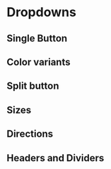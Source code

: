 # Dropdowns

## Single Button

<code-preview>
  <template>
    <details class="inline-block dropdown">
      <summary class="inline-block px-3 py-2 text-base font-normal leading-6 text-center text-white align-middle list-none bg-gray-600 border-transparent border-solid rounded cursor-pointer hover:bg-gray-700 active:bg-gray-700">
        Dropdown button
        <i class="fa-solid fa-caret-down"></i>
      </summary>
      <div class="absolute z-20 w-auto py-2 text-left bg-white border border-gray-400 rounded">
        <a
          tabindex="0"
          href="#"
          class="block px-4 py-2 text-base font-normal leading-6 text-gray-800 no-underline align-middle cursor-pointer hover:bg-gray-300">
          Action
        </a>
        <a
          tabindex="0"
          href="#"
          class="block px-4 py-2 text-base font-normal leading-6 text-gray-800 no-underline align-middle cursor-pointer hover:bg-gray-300">
          Another action
        </a>
        <a
          tabindex="0"
          href="#"
          class="block px-4 py-2 text-base font-normal leading-6 text-gray-800 no-underline align-middle cursor-pointer hover:bg-gray-300">
          Something else here
        </a>
      </div>
    </details>
  </template>
</code-preview>

## Color variants

<code-preview>
  <template>
    <details class="inline-block dropdown">
      <summary class="inline-block px-3 py-2 text-base font-normal leading-6 text-center text-white align-middle list-none bg-blue-600 border-transparent border-solid rounded cursor-pointer hover:bg-blue-700 active:bg-blue-700">
        Primary
        <i class="fa-solid fa-caret-down"></i>
      </summary>
      <div class="absolute z-20 w-auto py-2 text-left bg-white border border-gray-400 rounded">
        <a
          tabindex="0"
          href="#"
          class="block px-4 py-2 text-base font-normal leading-6 text-gray-800 no-underline align-middle cursor-pointer hover:bg-gray-300">
          Some Action
        </a>
      </div>
    </details>
    </template>
</code-preview>

<code-preview>
  <template>
    <details class="inline-block dropdown">
      <summary class="inline-block px-3 py-2 text-base font-normal leading-6 text-center text-white align-middle list-none bg-gray-600 border-transparent border-solid rounded cursor-pointer hover:bg-gray-700 active:bg-gray-700">
        Secondary
        <i class="fa-solid fa-caret-down"></i>
      </summary>
      <div class="absolute z-20 w-auto py-2 text-left bg-white border border-gray-400 rounded">
        <a
          tabindex="0"
          href="#"
          class="block px-4 py-2 text-base font-normal leading-6 text-gray-800 no-underline align-middle cursor-pointer hover:bg-gray-300">
          Some Action
        </a>
      </div>
    </details>
    </template>
</code-preview>

<code-preview>
  <template>
    <details class="inline-block dropdown">
      <summary class="inline-block px-3 py-2 text-base font-normal leading-6 text-center text-white align-middle list-none bg-green-500 border-transparent border-solid rounded cursor-pointer hover:bg-green-600 active:bg-green-600">
        Success
        <i class="fa-solid fa-caret-down"></i>
      </summary>
      <div class="absolute z-20 w-auto py-2 text-left bg-white border border-gray-400 rounded">
        <a
          tabindex="0"
          href="#"
          class="block px-4 py-2 text-base font-normal leading-6 text-gray-800 no-underline align-middle cursor-pointer hover:bg-gray-300">
          Some Action
        </a>
      </div>
    </details>
    </template>
</code-preview>

<code-preview>
  <template>
    <details class="inline-block dropdown">
      <summary class="inline-block px-3 py-2 text-base font-normal leading-6 text-center text-white align-middle list-none bg-red-600 border-transparent border-solid rounded cursor-pointer hover:bg-red-700 active:bg-red-700">
        Danger
        <i class="fa-solid fa-caret-down"></i>
      </summary>
      <div class="absolute z-20 w-auto py-2 text-left bg-white border border-gray-400 rounded">
        <a
          tabindex="0"
          href="#"
          class="block px-4 py-2 text-base font-normal leading-6 text-gray-800 no-underline align-middle cursor-pointer hover:bg-gray-300">
          Some Action
        </a>
      </div>
    </details>
  </template>
</code-preview>

<code-preview>
  <template>
    <details class="inline-block dropdown">
      <summary class="inline-block px-3 py-2 text-base font-normal leading-6 text-center align-middle list-none bg-yellow-500 border-transparent border-solid rounded cursor-pointer text-dark hover:bg-yellow-600 active:bg-yellow-600">
        Warning
        <i class="fa-solid fa-caret-down"></i>
      </summary>
      <div class="absolute z-20 w-auto py-2 text-left bg-white border border-gray-400 rounded">
        <a
          tabindex="0"
          href="#"
          class="block px-4 py-2 text-base font-normal leading-6 text-gray-800 no-underline align-middle cursor-pointer hover:bg-gray-300">
          Some Action
        </a>
      </div>
    </details>
  </template>
</code-preview>

<code-preview>
  <template>
    <details class="inline-block dropdown">
      <summary class="inline-block px-3 py-2 text-base font-normal leading-6 text-center text-white align-middle list-none bg-teal-500 border-transparent border-solid rounded cursor-pointer hover:bg-teal-600 active:bg-teal-600">
        Info
        <i class="fa-solid fa-caret-down"></i>
      </summary>
      <div class="absolute z-20 w-auto py-2 text-left bg-white border border-gray-400 rounded">
        <a
          tabindex="0"
          href="#"
          class="block px-4 py-2 text-base font-normal leading-6 text-gray-800 no-underline align-middle cursor-pointer hover:bg-gray-300">
          Some Action
        </a>
      </div>
    </details>
  </template>
</code-preview>

<code-preview>
  <template>
    <details class="inline-block dropdown">
      <summary class="inline-block px-3 py-2 text-base font-normal leading-6 text-center align-middle list-none bg-gray-200 border-transparent border-solid rounded cursor-pointer text-dark hover:bg-gray-300 active:bg-gray-300">
        Light
        <i class="fa-solid fa-caret-down"></i>
      </summary>
      <div class="absolute z-20 w-auto py-2 text-left bg-white border border-gray-400 rounded">
        <a
          tabindex="0"
          href="#"
          class="block px-4 py-2 text-base font-normal leading-6 text-gray-800 no-underline align-middle cursor-pointer hover:bg-gray-300">
          Some Action
        </a>
      </div>
    </details>
  </template>
</code-preview>

<code-preview>
  <template>
    <details class="inline-block dropdown">
      <summary class="inline-block px-3 py-2 text-base font-normal leading-6 text-center text-white align-middle list-none bg-gray-800 border-transparent border-solid rounded cursor-pointer hover:bg-gray-900 active:bg-gray-900">
        Dark
        <i class="fa-solid fa-caret-down"></i>
      </summary>
      <div class="absolute z-20 w-auto py-2 text-left bg-white border border-gray-400 rounded">
        <a
          tabindex="0"
          href="#"
          class="block px-4 py-2 text-base font-normal leading-6 text-gray-800 no-underline align-middle cursor-pointer hover:bg-gray-300">
          Some Action
        </a>
      </div>
    </details>
  </template>
</code-preview>


## Split button

<code-preview>
  <template>
    <div role="group" class="inline-flex overflow-hidden rounded">
      <button
        type="button"
        class="inline-block px-3 py-2 text-base font-normal leading-6 text-center text-white align-middle bg-gray-600 border-transparent border-solid cursor-pointer hover:bg-gray-700 active:bg-gray-700">
        Secondary
      </button>
      <details class="inline-block dropdown">
        <summary class="inline-block px-3 py-2 text-base font-normal leading-6 text-center text-white align-middle list-none bg-gray-600 border-transparent border-solid cursor-pointer hover:bg-gray-700 active:bg-gray-700">
          <i class="fa-solid fa-caret-down"></i>
        </summary>
        <div class="absolute z-20 w-auto py-2 text-left bg-white border border-gray-400 rounded">
          <a
            tabindex="0"
            href="#"
            class="block px-4 py-2 text-base font-normal leading-6 text-gray-800 no-underline align-middle cursor-pointer hover:bg-gray-300">
            Action
          </a>
          <a
            tabindex="0"
            href="#"
            class="block px-4 py-2 text-base font-normal leading-6 text-gray-800 no-underline align-middle cursor-pointer hover:bg-gray-300">
            Another action
          </a>
        </div>
      </details>
    </div>
  </template>
</code-preview>

## Sizes

<code-preview>
  <template>
    <details class="inline-block dropdown">
      <summary class="inline-block px-4 py-2 text-xl font-normal leading-8 text-center text-white align-middle list-none bg-gray-600 border-transparent border-solid rounded cursor-pointer hover:bg-gray-700 active:bg-gray-700">
        Large button
        <i class="fa-solid fa-caret-down"></i>
      </summary>
      <div class="absolute z-20 w-auto py-2 text-left bg-white border border-gray-400 rounded">
        <a
          tabindex="0"
          href="#"
          class="block px-4 py-2 text-base font-normal leading-6 text-gray-800 no-underline align-middle cursor-pointer hover:bg-gray-300">
          Action
        </a>
        <a
          tabindex="0"
          href="#"
          class="block px-4 py-2 text-base font-normal leading-6 text-gray-800 no-underline align-middle cursor-pointer hover:bg-gray-300">
          Another action
        </a>
        <a
          tabindex="0"
          href="#"
          class="block px-4 py-2 text-base font-normal leading-6 text-gray-800 no-underline align-middle cursor-pointer hover:bg-gray-300">
          Something else here
        </a>
      </div>
    </details>
  </template>
</code-preview>

<code-preview>
  <template>
    <details class="inline-block dropdown">
      <summary class="inline-block px-3 py-2 text-base font-normal leading-6 text-center text-white align-middle list-none bg-gray-600 border-transparent border-solid rounded cursor-pointer hover:bg-gray-700 active:bg-gray-700">
        Normal button
        <i class="fa-solid fa-caret-down"></i>
      </summary>
      <div class="absolute z-20 w-auto py-2 text-left bg-white border border-gray-400 rounded">
        <a
          tabindex="0"
          href="#"
          class="block px-4 py-2 text-base font-normal leading-6 text-gray-800 no-underline align-middle cursor-pointer hover:bg-gray-300">
          Action
        </a>
        <a
          tabindex="0"
          href="#"
          class="block px-4 py-2 text-base font-normal leading-6 text-gray-800 no-underline align-middle cursor-pointer hover:bg-gray-300">
          Another action
        </a>
        <a
          tabindex="0"
          href="#"
          class="block px-4 py-2 text-base font-normal leading-6 text-gray-800 no-underline align-middle cursor-pointer hover:bg-gray-300">
          Something else here
        </a>
      </div>
    </details>
  </template>
</code-preview>

<code-preview>
  <template>
    <details class="inline-block dropdown">
      <summary class="inline-block px-2 py-1 text-sm font-normal leading-6 text-center text-white align-middle list-none bg-gray-600 border-transparent border-solid rounded cursor-pointer hover:bg-gray-700 active:bg-gray-700">
        Small button
        <i class="fa-solid fa-caret-down"></i>
      </summary>
      <div class="absolute z-20 w-auto py-2 text-left bg-white border border-gray-400 rounded">
        <a
          tabindex="0"
          href="#"
          class="block px-4 py-2 text-base font-normal leading-6 text-gray-800 no-underline align-middle cursor-pointer hover:bg-gray-300">
          Action
        </a>
        <a
          tabindex="0"
          href="#"
          class="block px-4 py-2 text-base font-normal leading-6 text-gray-800 no-underline align-middle cursor-pointer hover:bg-gray-300">
          Another action
        </a>
        <a
          tabindex="0"
          href="#"
          class="block px-4 py-2 text-base font-normal leading-6 text-gray-800 no-underline align-middle cursor-pointer hover:bg-gray-300">
          Something else here
        </a>
      </div>
    </details>
  </template>
</code-preview>

## Directions

<code-preview>
  <template>
    <details class="relative inline-block dropdown">
      <summary class="inline-block px-3 py-2 text-base font-normal leading-6 text-center text-white align-middle list-none bg-gray-600 border-transparent border-solid rounded cursor-pointer hover:bg-gray-700 active:bg-gray-700">
        Drop up
        <i class="fa-solid fa-caret-up"></i>
      </summary>
      <div class="absolute z-20 w-auto py-2 text-left whitespace-no-wrap bg-white border border-gray-400 rounded bottom-full">
        <a
          tabindex="0"
          href="#"
          class="block px-4 py-2 text-base font-normal leading-6 text-gray-800 no-underline align-middle cursor-pointer hover:bg-gray-300">
          Action
        </a>
        <a
          tabindex="0"
          href="#"
          class="block px-4 py-2 text-base font-normal leading-6 text-gray-800 no-underline align-middle cursor-pointer hover:bg-gray-300">
          Something else here
        </a>
      </div>
    </details>
  </template>
</code-preview>

<code-preview>
  <template>
    <details class="relative inline-block dropdown">
      <summary class="inline-block px-3 py-2 text-base font-normal leading-6 text-center text-white align-middle list-none bg-gray-600 border-transparent border-solid rounded cursor-pointer hover:bg-gray-700 active:bg-gray-700">
        Drop right
        <i class="fa-solid fa-caret-right"></i>
      </summary>
      <div class="absolute top-0 z-20 w-auto py-2 text-left whitespace-no-wrap bg-white border border-gray-400 rounded left-full">
        <a
          tabindex="0"
          href="#"
          class="block px-4 py-2 text-base font-normal leading-6 text-gray-800 no-underline align-middle cursor-pointer hover:bg-gray-300">
          Action
        </a>
        <a
          tabindex="0"
          href="#"
          class="block px-4 py-2 text-base font-normal leading-6 text-gray-800 no-underline align-middle cursor-pointer hover:bg-gray-300">
          Something else here
        </a>
      </div>
    </details>
  </template>
</code-preview>

<code-preview>
  <template>
    <details class="relative inline-block dropdown">
      <summary class="inline-block px-3 py-2 text-base font-normal leading-6 text-center text-white align-middle list-none bg-gray-600 border-transparent border-solid rounded cursor-pointer hover:bg-gray-700 active:bg-gray-700">
        Drop down
        <i class="fa-solid fa-caret-down"></i>
      </summary>
      <div class="absolute z-20 w-auto py-2 text-left whitespace-no-wrap bg-white border border-gray-400 rounded">
        <a
          tabindex="0"
          href="#"
          class="block px-4 py-2 text-base font-normal leading-6 text-gray-800 no-underline align-middle cursor-pointer hover:bg-gray-300">
          Action
        </a>
        <a
          tabindex="0"
          href="#"
          class="block px-4 py-2 text-base font-normal leading-6 text-gray-800 no-underline align-middle cursor-pointer hover:bg-gray-300">
          Something else here
        </a>
      </div>
    </details>
  </template>
</code-preview>

<code-preview>
  <template>
    <details class="relative inline-block dropdown">
      <summary class="inline-block px-3 py-2 text-base font-normal leading-6 text-center text-white align-middle list-none bg-gray-600 border-transparent border-solid rounded cursor-pointer hover:bg-gray-700 active:bg-gray-700">
        <i class="fa-solid fa-caret-left"></i>
        Drop left
      </summary>
      <div class="absolute top-0 z-20 w-auto py-2 text-left whitespace-no-wrap bg-white border border-gray-400 rounded right-full">
        <a
          tabindex="0"
          href="#"
          class="block px-4 py-2 text-base font-normal leading-6 text-gray-800 no-underline align-middle cursor-pointer hover:bg-gray-300">
          Action
        </a>
        <a
          tabindex="0"
          href="#"
          class="block px-4 py-2 text-base font-normal leading-6 text-gray-800 no-underline align-middle cursor-pointer hover:bg-gray-300">
          Something else here
        </a>
      </div>
    </details>
  </template>
</code-preview>

## Headers and Dividers

<code-preview>
  <template>
    <details class="relative inline-block dropdown">
      <summary class="inline-block px-3 py-2 text-base font-normal leading-6 text-center text-white align-middle list-none bg-gray-600 border-transparent border-solid rounded cursor-pointer hover:bg-gray-700 active:bg-gray-700">
        Dropdown
        <i class="fa-solid fa-caret-down"></i>
      </summary>
      <div class="absolute z-20 w-auto py-2 text-left whitespace-no-wrap bg-white border border-gray-400 rounded">
        <h3 class="px-4 py-2 text-base font-normal leading-6 text-gray-600">Menu header</h3>
        <a
          tabindex="0"
          href="#"
          class="block px-4 py-2 text-base font-normal leading-6 text-gray-800 no-underline align-middle cursor-pointer hover:bg-gray-300">
          Action
        </a>
        <a
          tabindex="0"
          href="#"
          class="block px-4 py-2 text-base font-normal leading-6 text-gray-800 no-underline align-middle cursor-pointer hover:bg-gray-300">
          Another action
        </a>
        <hr/>
        <a
          tabindex="0"
          href="#"
          class="block px-4 py-2 text-base font-normal leading-6 text-gray-800 no-underline align-middle cursor-pointer hover:bg-gray-300">
          Something else here
        </a>
      </div>
    </details>
  </template>
</code-preview>